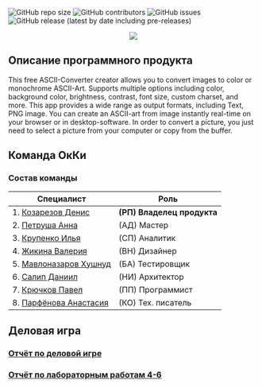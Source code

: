 ![GitHub repo size](https://img.shields.io/github/repo-size/DenisKozarezov/OkKi_Project?style=flat) ![GitHub contributors](https://img.shields.io/github/contributors/DenisKozarezov/OkKi_Project?color=green) ![GitHub issues](https://img.shields.io/github/issues-raw/DenisKozarezov/OkKi_Project) ![GitHub release (latest by date including pre-releases)](https://img.shields.io/github/v/release/DenisKozarezov/OkKi_Project?include_prereleases)

<p align="center">
  <img src="https://lh3.googleusercontent.com/Q-JwDy5HGs8vXE7jsRV8_r7lw_9gtsh0yycUrcPKh-zCEIggOgnBtAFZ3qZXdgvLa1E=h500">
</p>

## Описание программного продукта

This free ASCII-Converter creator allows you to convert images to color or monochrome ASCII-Art. Supports multiple options including color, background color, brightness, contrast, font size, custom charset, and more.
This app provides a wide range as output formats, including Text, PNG image. You can create an ASCII-art from image instantly real-time on your browser or in desktop-software. In order to convert a picture, you just need to select a picture from your computer or copy from the buffer.
## Команда OкКи

### Состав команды
|Специалист|Роль|
|--|--|
|1. [Козарезов Денис](https://github.com/DenisKozarezov)|**(РП) Владелец продукта**|
|2. [Петруша Анна](https://github.com/Annushka-13)|(АД) Мастер|
|3. [Крупенко Илья](https://github.com/Kolyamba2007)|(СП) Аналитик|
|4. [Жикина Валерия](https://github.com/TheGinnyLee)|(ВН) Дизайнер|
|5. [Мавлоназаров Хушнуд](https://github.com/Raime-34)|(БА) Тестировщик|
|6. [Салип Даниил](https://github.com/Welpodron)|(НИ) Архитектор|
|7. [Крючков Павел](https://github.com/bagofpockets)|(ПП) Программист|
|8. [Парфёнова Анастасия](https://github.com/Parofeen)|(КО) Тех. писатель|

## Деловая игра

### [Отчёт по деловой игре](https://github.com/DenisKozarezov/OkKi_Project/wiki/%D0%94%D0%B5%D0%BB%D0%BE%D0%B2%D0%B0%D1%8F-%D0%B8%D0%B3%D1%80%D0%B0)
### [Отчёт по лабораторным работам 4-6](https://github.com/DenisKozarezov/OkKi_Project/wiki/Отчет-по-лабораторным-работам-4-6)
